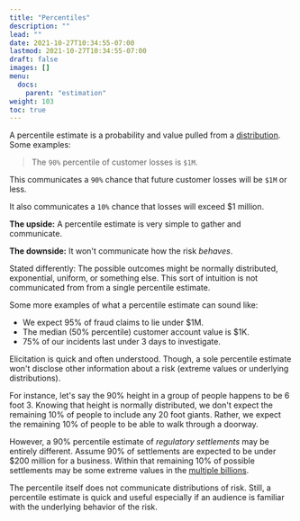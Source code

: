```yaml
---
title: "Percentiles"
description: ""
lead: ""
date: 2021-10-27T10:34:55-07:00
lastmod: 2021-10-27T10:34:55-07:00
draft: false
images: []
menu: 
  docs:
    parent: "estimation"
weight: 103
toc: true
---
```


A percentile estimate is a probability and value pulled from a [distribution](/docs/estimation/distributions). Some examples:

> The `90%` percentile of customer losses is `$1M`. 

This communicates a `90%` chance that future customer losses will be `$1M` or less. 

It also communicates a `10%` chance that losses will exceed $1 million. 

**The upside:** A percentile estimate is very simple to gather and communicate.

**The downside:** It won't communicate how the risk _behaves_. 

Stated differently: The possible outcomes might be normally distributed, exponential, uniform, or something else. This sort of intuition is not communicated from from a single percentile estimate. 

Some more examples of what a percentile estimate can sound like:

- We expect 95% of fraud claims to lie under $1M.
- The median (50% percentile) customer account value is $1K.
- 75% of our incidents last under 3 days to investigate.

Elicitation is quick and often understood. Though, a sole percentile estimate won't disclose other information about a risk (extreme values or underlying distributions).

For instance, let's say the 90% height in a group of people happens to be 6 foot 3. Knowing that height is normally distributed, we don't expect the remaining 10% of people to include any 20 foot giants. Rather, we expect the remaining 10% of people to be able to walk through a doorway.

However, a 90% percentile estimate of _regulatory settlements_ may be entirely different. Assume 90% of settlements are expected to be under $200 million for a business. Within that remaining 10% of possible settlements may be some extreme values in the [multiple billions](https://www.ftc.gov/news-events/press-releases/2019/07/ftc-imposes-5-billion-penalty-sweeping-new-privacy-restrictions).

The percentile itself does not communicate distributions of risk. Still, a percentile estimate is quick and useful especially if an audience is familiar with the underlying behavior of the risk.
